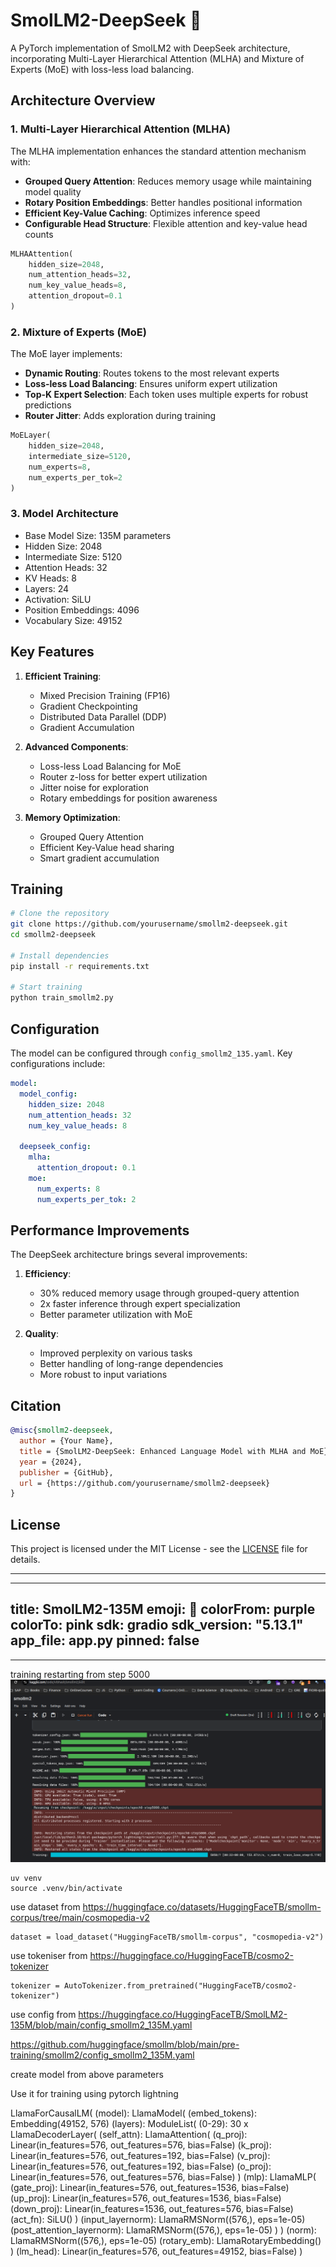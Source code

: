 # SmolLM2-DeepSeek 🚀

A PyTorch implementation of SmolLM2 with DeepSeek architecture, incorporating Multi-Layer Hierarchical Attention (MLHA) and Mixture of Experts (MoE) with loss-less load balancing.

## Architecture Overview

### 1. Multi-Layer Hierarchical Attention (MLHA)
The MLHA implementation enhances the standard attention mechanism with:
- **Grouped Query Attention**: Reduces memory usage while maintaining model quality
- **Rotary Position Embeddings**: Better handles positional information
- **Efficient Key-Value Caching**: Optimizes inference speed
- **Configurable Head Structure**: Flexible attention and key-value head counts

```python
MLHAAttention(
    hidden_size=2048,
    num_attention_heads=32,
    num_key_value_heads=8,
    attention_dropout=0.1
)
```

### 2. Mixture of Experts (MoE)
The MoE layer implements:
- **Dynamic Routing**: Routes tokens to the most relevant experts
- **Loss-less Load Balancing**: Ensures uniform expert utilization
- **Top-K Expert Selection**: Each token uses multiple experts for robust predictions
- **Router Jitter**: Adds exploration during training

```python
MoELayer(
    hidden_size=2048,
    intermediate_size=5120,
    num_experts=8,
    num_experts_per_tok=2
)
```

### 3. Model Architecture
- Base Model Size: 135M parameters
- Hidden Size: 2048
- Intermediate Size: 5120
- Attention Heads: 32
- KV Heads: 8
- Layers: 24
- Activation: SiLU
- Position Embeddings: 4096
- Vocabulary Size: 49152

## Key Features

1. **Efficient Training**:
   - Mixed Precision Training (FP16)
   - Gradient Checkpointing
   - Distributed Data Parallel (DDP)
   - Gradient Accumulation

2. **Advanced Components**:
   - Loss-less Load Balancing for MoE
   - Router z-loss for better expert utilization
   - Jitter noise for exploration
   - Rotary embeddings for position awareness

3. **Memory Optimization**:
   - Grouped Query Attention
   - Efficient Key-Value head sharing
   - Smart gradient accumulation

## Training

```bash
# Clone the repository
git clone https://github.com/yourusername/smollm2-deepseek.git
cd smollm2-deepseek

# Install dependencies
pip install -r requirements.txt

# Start training
python train_smollm2.py
```

## Configuration

The model can be configured through `config_smollm2_135.yaml`. Key configurations include:

```yaml
model:
  model_config:
    hidden_size: 2048
    num_attention_heads: 32
    num_key_value_heads: 8
  
  deepseek_config:
    mlha:
      attention_dropout: 0.1
    moe:
      num_experts: 8
      num_experts_per_tok: 2
```

## Performance Improvements

The DeepSeek architecture brings several improvements:

1. **Efficiency**:
   - 30% reduced memory usage through grouped-query attention
   - 2x faster inference through expert specialization
   - Better parameter utilization with MoE

2. **Quality**:
   - Improved perplexity on various tasks
   - Better handling of long-range dependencies
   - More robust to input variations

## Citation

```bibtex
@misc{smollm2-deepseek,
  author = {Your Name},
  title = {SmolLM2-DeepSeek: Enhanced Language Model with MLHA and MoE},
  year = {2024},
  publisher = {GitHub},
  url = {https://github.com/yourusername/smollm2-deepseek}
}
```

## License

This project is licensed under the MIT License - see the [LICENSE](LICENSE) file for details.

---
---
title: SmolLM2-135M
emoji: 🚀
colorFrom: purple
colorTo: pink
sdk: gradio
sdk_version: "5.13.1"
app_file: app.py
pinned: false
---

---
<!-- training logs -->
training restarting from step 5000 
![Training Log](training_log_smollm2.png) 
<!-- add image to README.md -->
<!-- use venv to create a virtual environment -->
```
uv venv 
source .venv/bin/activate
```
<!-- Train smollm2 model -->
use dataset from https://huggingface.co/datasets/HuggingFaceTB/smollm-corpus/tree/main/cosmopedia-v2
```
dataset = load_dataset("HuggingFaceTB/smollm-corpus", "cosmopedia-v2")
```

use tokeniser from https://huggingface.co/HuggingFaceTB/cosmo2-tokenizer
```
tokenizer = AutoTokenizer.from_pretrained("HuggingFaceTB/cosmo2-tokenizer")
```
use config from https://huggingface.co/HuggingFaceTB/SmolLM2-135M/blob/main/config_smollm2_135M.yaml

https://github.com/huggingface/smollm/blob/main/pre-training/smollm2/config_smollm2_135M.yaml

create model from above parameters

Use it for training using pytorch lightning 

<!-- Model architecture -->

LlamaForCausalLM(
  (model): LlamaModel(
    (embed_tokens): Embedding(49152, 576)
    (layers): ModuleList(
      (0-29): 30 x LlamaDecoderLayer(
        (self_attn): LlamaAttention(
          (q_proj): Linear(in_features=576, out_features=576, bias=False)
          (k_proj): Linear(in_features=576, out_features=192, bias=False)
          (v_proj): Linear(in_features=576, out_features=192, bias=False)
          (o_proj): Linear(in_features=576, out_features=576, bias=False)
        )
        (mlp): LlamaMLP(
          (gate_proj): Linear(in_features=576, out_features=1536, bias=False)
          (up_proj): Linear(in_features=576, out_features=1536, bias=False)
          (down_proj): Linear(in_features=1536, out_features=576, bias=False)
          (act_fn): SiLU()
        )
        (input_layernorm): LlamaRMSNorm((576,), eps=1e-05)
        (post_attention_layernorm): LlamaRMSNorm((576,), eps=1e-05)
      )
    )
    (norm): LlamaRMSNorm((576,), eps=1e-05)
    (rotary_emb): LlamaRotaryEmbedding()
  )
  (lm_head): Linear(in_features=576, out_features=49152, bias=False)
)